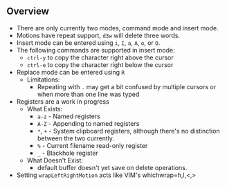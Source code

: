 ## Overview

* There are only currently two modes, command mode and insert mode.
* Motions have repeat support, `d3w` will delete three words.
* Insert mode can be entered using `i`, `I`, `a`, `A`, `o`, or `O`.
* The following commands are supported in insert mode:
  * `ctrl-y` to copy the character right above the cursor
  * `ctrl-e` to copy the character right below the cursor
* Replace mode can be entered using `R`
  * Limitations:
    * Repeating with `.` may get a bit confused by multiple cursors or when more than one line was typed
* Registers are a work in progress
  * What Exists:
    * `a-z` - Named registers
    * `A-Z` - Appending to named registers
    * `*`, `+` - System clipboard registers, although there's no distinction between the two currently.
    * `%`   - Current filename read-only register
    * `_` - Blackhole register
  * What Doesn't Exist:
    * default buffer doesn't yet save on delete operations.
* Setting `wrapLeftRightMotion` acts like VIM's whichwrap=h,l,<,>
